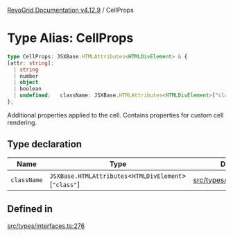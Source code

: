 [RevoGrid Documentation v4.12.9](README.md) / CellProps

# Type Alias: CellProps

```ts
type CellProps: JSXBase.HTMLAttributes<HTMLDivElement> & {
[attr: string]: 
  | string
  | number
  | object
  | boolean
  | undefined;   className: JSXBase.HTMLAttributes<HTMLDivElement>["class"];
};
```

Additional properties applied to the cell.
Contains properties for custom cell rendering.

## Type declaration

| Name | Type | Defined in |
| ------ | ------ | ------ |
| `className` | `JSXBase.HTMLAttributes`\<`HTMLDivElement`\>\[`"class"`\] | [src/types/interfaces.ts:277](https://github.com/revolist/revogrid/blob/5b626b1ece93ea60f82047d059b8a2635455feb4/src/types/interfaces.ts#L277) |

## Defined in

[src/types/interfaces.ts:276](https://github.com/revolist/revogrid/blob/5b626b1ece93ea60f82047d059b8a2635455feb4/src/types/interfaces.ts#L276)
